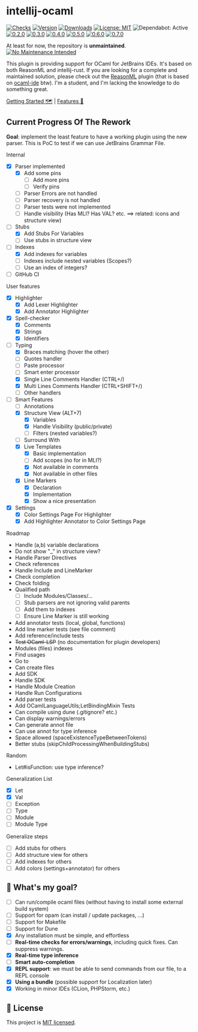 # intellij-ocaml

[![Checks](https://badgen.net/github/checks/QuentinRa/intellij-ocaml/)](https://github.com/QuentinRa/intellij-ocaml/actions)
[![Version](https://img.shields.io/jetbrains/plugin/v/18531-ocaml.svg)](https://plugins.jetbrains.com/plugin/18531-ocaml)
[![Downloads](https://img.shields.io/jetbrains/plugin/d/18531-ocaml.svg)](https://plugins.jetbrains.com/plugin/18531-ocaml)
[![License: MIT](https://badgen.net/github/license/quentinRa/intellij-ocaml?color=yellow)](LICENSE)
![Dependabot: Active](https://badgen.net/github/dependabot/QuentinRa/intellij-ocaml/)
[![0.2.0](https://badgen.net/github/milestones/quentinra/intellij-ocaml/1)](https://github.com/QuentinRa/intellij-ocaml/milestone/1)
[![0.3.0](https://badgen.net/github/milestones/quentinra/intellij-ocaml/2)](https://github.com/QuentinRa/intellij-ocaml/milestone/2)
[![0.4.0](https://badgen.net/github/milestones/quentinra/intellij-ocaml/3)](https://github.com/QuentinRa/intellij-ocaml/milestone/3)
[![0.5.0](https://badgen.net/github/milestones/quentinra/intellij-ocaml/4)](https://github.com/QuentinRa/intellij-ocaml/milestone/4)
[![0.6.0](https://badgen.net/github/milestones/quentinra/intellij-ocaml/5)](https://github.com/QuentinRa/intellij-ocaml/milestone/8)
[![0.7.0](https://badgen.net/github/milestones/quentinra/intellij-ocaml/6)](https://github.com/QuentinRa/intellij-ocaml/milestone/6)


At least for now, the repository is **unmaintained**. [![No Maintenance Intended](http://unmaintained.tech/badge.svg)](http://unmaintained.tech/)

This plugin is providing support for OCaml for JetBrains IDEs. It's based on both ReasonML and intellij-rust. If you are looking for a complete and maintained solution, please check out the [ReasonML](https://github.com/giraud/reasonml-idea-plugin) plugin (that is based on [ocaml-ide](https://github.com/sidharthkuruvila/ocaml-ide) btw). I'm a student, and I'm lacking the knowledge to do something great.

[Getting Started 🗺️](https://plugins.jetbrains.com/plugin/18531-ocaml/documentation/getting-started) | [Features 🚀](https://plugins.jetbrains.com/plugin/18531-ocaml/documentation/features)

## Current Progress Of The Rework

**Goal**: implement the least feature to have a working plugin using the new parser. This is PoC to test if we can use JetBrains Grammar File.

Internal

* [x] Parser implemented
  * [x] Add some pins
    * [ ] Add more pins
    * [ ] Verify pins
  * [ ] Parser Errors are not handled
  * [ ] Parser recovery is not handled
  * [ ] Parser tests were not implemented
  * [ ] Handle visibility (Has MLI? Has VAL? etc. ==> related: icons and structure view)
* [ ] Stubs
  * [x] Add Stubs For Variables
  * [ ] Use stubs in structure view
* [ ] Indexes
  * [x] Add indexes for variables
  * [ ] Indexes include nested variables (Scopes?)
  * [ ] Use an index of integers?
* [ ] GitHub CI

User features

* [x] Highlighter
  * [x] Add Lexer Highlighter
  * [x] Add Annotator Highlighter
* [x] Spell-checker
  * [x] Comments
  * [x] Strings
  * [x] Identifiers
* [ ] Typing
  * [x] Braces matching (hover the other)
  * [ ] Quotes handler
  * [ ] Paste processor
  * [ ] Smart enter processor
  * [x] Single Line Comments Handler (CTRL+/)
  * [x] Multi Lines Comments Handler (CTRL+SHIFT+/)
  * [ ] Other handlers
* [ ] Smart Features
  * [ ] Annotations
  * [X] Structure View (ALT+7)
    * [x] Variables
    * [x] Handle Visibility (public/private)
    * [ ] Filters (nested variables?)
  * [ ] Surround With
  * [x] Live Templates
    * [x] Basic implementation
    * [ ] Add scopes (no for in MLI?)
    * [x] Not available in comments
    * [x] Not available in other files
  * [X] Line Markers
    * [X] Declaration
    * [x] Implementation
    * [x] Show a nice presentation
* [x] Settings
  * [X] Color Settings Page For Highlighter
  * [x] Add Highlighter Annotator to Color Settings Page

Roadmap

* Handle (a,b) variable declarations
* Do not show "_" in structure view?
* Handle Parser Directives
* Check references
* Handle Include and LineMarker
* Check completion
* Check folding
* Qualified path
  * [ ] Include Modules/Classes/...
  * [ ] Stub parsers are not ignoring valid parents
  * [ ] Add them to indexes
  * [ ] Ensure Line Marker is still working
* Add annotator tests (local, global, functions)
* Add line marker tests (see file comment)
* Add reference/include tests
* ~~Test OCaml-LSP~~ (no documentation for plugin developers)
* Modules (files) indexes
* Find usages
* Go to
* Can create files
* Add SDK
* Handle SDK
* Handle Module Creation
* Handle Run Configurations
* Add parser tests
* Add OCamlLanguageUtils;LetBindingMixin Tests
* Can compile using dune (.gitignore? etc.)
* Can display warnings/errors
* Can generate annot file
* Can use annot for type inference
* Space allowed (spaceExistenceTypeBetweenTokens)
* Better stubs (skipChildProcessingWhenBuildingStubs)

Random

* Let#isFunction: use type inference?

Generalization List

* [x] Let
* [x] Val
* [ ] Exception
* [ ] Type
* [ ] Module
* [ ] Module Type

Generalize steps

* [ ] Add stubs for others
* [ ] Add structure view for others
* [ ] Add indexes for others
* [ ] Add colors (settings+annotator) for others

## 🎯 What's my goal?

* [ ] Can run/compile ocaml files (without having to install some external build system)
* [ ] Support for opam (can install / update packages, ...)
* [ ] Support for Makefile
* [ ] Support for Dune
* [x] Any installation must be simple, and effortless
* [ ] **Real-time checks for errors/warnings**, including quick fixes. Can suppress warnings.
* [x] **Real-time type inference**
* [ ] **Smart auto-completion**
* [x] **REPL support**: we must be able to send commands from our file, to a REPL console
* [x] **Using a bundle** (possible support for Localization later)
* [x] Working in minor IDEs (CLion, PHPStorm, etc.)

## 📄 License

This project is [MIT licensed](LICENSE).